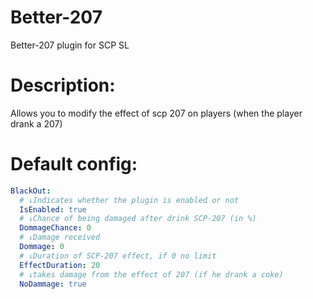 # Better-207
Better-207 plugin for SCP SL

# Description: 
Allows you to modify the effect of scp 207 on players (when the player drank a 207)

# Default config:
```yaml
BlackOut:
  # ↓Indicates whether the plugin is enabled or not
  IsEnabled: true
  # ↓Chance of being damaged after drink SCP-207 (in %)
  DommageChance: 0
  # ↓Damage received
  Dommage: 0
  # ↓Duration of SCP-207 effect, if 0 no limit
  EffectDuration: 20
  # ↓takes damage from the effect of 207 (if he drank a coke)
  NoDammage: true
  ```
